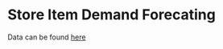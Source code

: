 # Store Item Demand Forecating

Data can be found [here](https://www.kaggle.com/c/demand-forecasting-kernels-only/overview)

